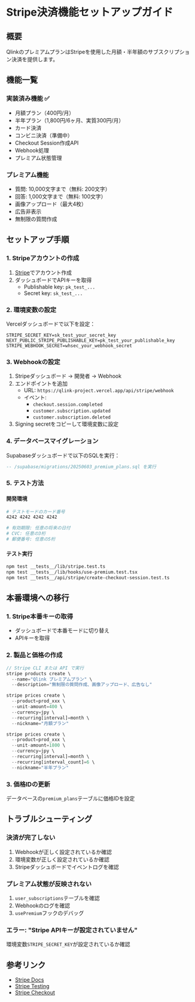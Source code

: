 # Stripe決済機能セットアップガイド

## 概要

QlinkのプレミアムプランはStripeを使用した月額・半年額のサブスクリプション決済を提供します。

## 機能一覧

### 実装済み機能 ✅
- 月額プラン（400円/月）
- 半年プラン（1,800円/6ヶ月、実質300円/月）
- カード決済
- コンビニ決済（準備中）
- Checkout Session作成API
- Webhook処理
- プレミアム状態管理

### プレミアム機能
- 質問: 10,000文字まで（無料: 200文字）
- 回答: 1,000文字まで（無料: 100文字）
- 画像アップロード（最大4枚）
- 広告非表示
- 無制限の質問作成

## セットアップ手順

### 1. Stripeアカウントの作成

1. [Stripe](https://stripe.com/jp)でアカウント作成
2. ダッシュボードでAPIキーを取得
   - Publishable key: `pk_test_...`
   - Secret key: `sk_test_...`

### 2. 環境変数の設定

Vercelダッシュボードで以下を設定：

```
STRIPE_SECRET_KEY=sk_test_your_secret_key
NEXT_PUBLIC_STRIPE_PUBLISHABLE_KEY=pk_test_your_publishable_key
STRIPE_WEBHOOK_SECRET=whsec_your_webhook_secret
```

### 3. Webhookの設定

1. Stripeダッシュボード → 開発者 → Webhook
2. エンドポイントを追加
   - URL: `https://qlink-project.vercel.app/api/stripe/webhook`
   - イベント:
     - `checkout.session.completed`
     - `customer.subscription.updated`
     - `customer.subscription.deleted`
3. Signing secretをコピーして環境変数に設定

### 4. データベースマイグレーション

Supabaseダッシュボードで以下のSQLを実行：

```sql
-- /supabase/migrations/20250603_premium_plans.sql を実行
```

### 5. テスト方法

#### 開発環境
```bash
# テストモードのカード番号
4242 4242 4242 4242

# 有効期限: 任意の将来の日付
# CVC: 任意の3桁
# 郵便番号: 任意の5桁
```

#### テスト実行
```bash
npm test __tests__/lib/stripe.test.ts
npm test __tests__/lib/hooks/use-premium.test.tsx
npm test __tests__/api/stripe/create-checkout-session.test.ts
```

## 本番環境への移行

### 1. Stripe本番キーの取得
- ダッシュボードで本番モードに切り替え
- APIキーを取得

### 2. 製品と価格の作成
```javascript
// Stripe CLI または API で実行
stripe products create \
  --name="Qlink プレミアムプラン" \
  --description="無制限の質問作成、画像アップロード、広告なし"

stripe prices create \
  --product=prod_xxx \
  --unit-amount=400 \
  --currency=jpy \
  --recurring[interval]=month \
  --nickname="月額プラン"

stripe prices create \
  --product=prod_xxx \
  --unit-amount=1800 \
  --currency=jpy \
  --recurring[interval]=month \
  --recurring[interval_count]=6 \
  --nickname="半年プラン"
```

### 3. 価格IDの更新
データベースの`premium_plans`テーブルに価格IDを設定

## トラブルシューティング

### 決済が完了しない
1. Webhookが正しく設定されているか確認
2. 環境変数が正しく設定されているか確認
3. Stripeダッシュボードでイベントログを確認

### プレミアム状態が反映されない
1. `user_subscriptions`テーブルを確認
2. Webhookのログを確認
3. `usePremium`フックのデバッグ

### エラー: "Stripe APIキーが設定されていません"
環境変数`STRIPE_SECRET_KEY`が設定されているか確認

## 参考リンク

- [Stripe Docs](https://stripe.com/docs)
- [Stripe Testing](https://stripe.com/docs/testing)
- [Stripe Checkout](https://stripe.com/docs/payments/checkout)